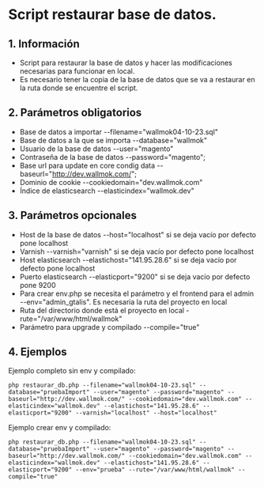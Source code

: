 # Script restaurar base de datos.

## 1. Información
- Script para restaurar la base de datos y hacer las modificaciones necesarias para funcionar en local.
- Es necesario tener la copia de la base de datos que se va a restaurar en la ruta donde se encuentre el script.

## 2. Parámetros obligatorios

- Base de datos a importar --filename="wallmok04-10-23.sql"
- Base de datos a la que se importa --database="wallmok"
- Usuario de la base de datos  --user="magento"
- Contraseña de la base de datos --password="magento";
- Base url para update en core condig data --baseurl="http://dev.wallmok.com/";
- Dominio de cookie --cookiedomain="dev.wallmok.com"
- Índice de elasticsearch --elasticindex="wallmok.dev"

## 3. Parámetros opcionales

- Host de la base de datos --host="localhost" si se deja vacío por defecto pone localhost
- Varnish --varnish="varnish" si se deja vacío por defecto pone localhost
- Host elasticsearch --elastichost="141.95.28.6" si se deja vacío por defecto pone localhost
- Puerto elasticsearch --elasticport="9200" si se deja vacío por defecto pone 9200
- Para crear env.php se necesita el parámetro y el frontend para el admin --env="admin_gtalis". Es necesaria la ruta del proyecto en local
- Ruta del directorio donde está el proyecto en local -rute="/var/www/html/wallmok"
- Parámetro para upgrade y compilado --compile="true"

## 4. Ejemplos

Ejemplo completo sin env y compilado:

~~~
php restaurar_db.php --filename="wallmok04-10-23.sql" --database="pruebaImport" --user="magento" --password="magento" --baseurl="http://dev.wallmok.com/" --cookiedomain="dev.wallmok.com" --elasticindex="wallmok.dev" --elastichost="141.95.28.6" --elasticport="9200" --varnish="localhost" --host="localhost" 
~~~

Ejemplo crear env y compilado:

~~~
php restaurar_db.php --filename="wallmok04-10-23.sql" --database="pruebaImport" --user="magento" --password="magento" --baseurl="http://dev.wallmok.com/" --cookiedomain="dev.wallmok.com" --elasticindex="wallmok.dev" --elastichost="141.95.28.6" --elasticport="9200" --env="prueba" --rute="/var/www/html/wallmok" --compile="true"
~~~
